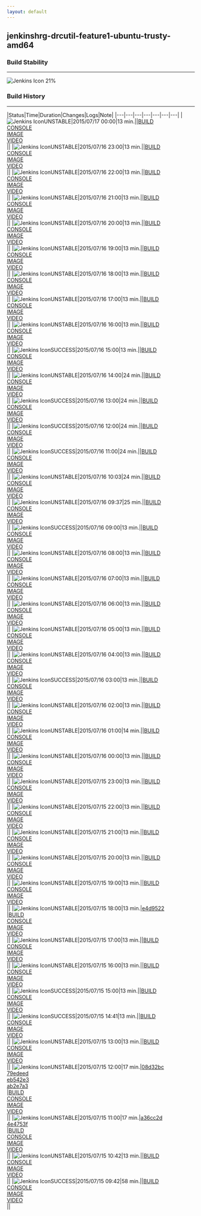 ```yaml
---
layout: default
---
```

## jenkinshrg-drcutil-feature1-ubuntu-trusty-amd64
### Build Stability
___
![Jenkins Icon](http://jenkinshrg.github.io/images/48x48/health-20to39.png)
21%
  
### Build History
___
|Status|Time|Duration|Changes|Logs|Note|
|---|---|---|---|---|---|---|
|![Jenkins Icon](http://jenkinshrg.github.io/images/24x24/yellow.png)UNSTABLE|2015/07/17 00:00|13 min.||[BUILD](https://drive.google.com/file/d/0B54sHwaxmuM4cktsaFFrREU0ejA/view?usp=drivesdk)<br>[CONSOLE](https://drive.google.com/file/d/0B54sHwaxmuM4ZG5QRUxVTThJckE/view?usp=drivesdk)<br>[IMAGE](https://drive.google.com/file/d/0B54sHwaxmuM4ejdhdmdXWVUtU00/view?usp=drivesdk)<br>[VIDEO](https://drive.google.com/file/d/0B54sHwaxmuM4MVpoY29ZSF9MVlE/view?usp=drivesdk)<br>||
|![Jenkins Icon](http://jenkinshrg.github.io/images/24x24/yellow.png)UNSTABLE|2015/07/16 23:00|13 min.||[BUILD](https://drive.google.com/file/d/0B54sHwaxmuM4ejByTXRQTjBDU0U/view?usp=drivesdk)<br>[CONSOLE](https://drive.google.com/file/d/0B54sHwaxmuM4Vml2WVBHaGthOW8/view?usp=drivesdk)<br>[IMAGE](https://drive.google.com/file/d/0B54sHwaxmuM4b0VEMTNBNnFjbkk/view?usp=drivesdk)<br>[VIDEO](https://drive.google.com/file/d/0B54sHwaxmuM4bWxac1VCMnM2QTQ/view?usp=drivesdk)<br>||
|![Jenkins Icon](http://jenkinshrg.github.io/images/24x24/yellow.png)UNSTABLE|2015/07/16 22:00|13 min.||[BUILD](https://drive.google.com/file/d/0B54sHwaxmuM4Z0FGaldkYXhvUG8/view?usp=drivesdk)<br>[CONSOLE](https://drive.google.com/file/d/0B54sHwaxmuM4Vmk4eWU4aks2NTQ/view?usp=drivesdk)<br>[IMAGE](https://drive.google.com/file/d/0B54sHwaxmuM4Y0ljQWVUdUkzeTg/view?usp=drivesdk)<br>[VIDEO](https://drive.google.com/file/d/0B54sHwaxmuM4cFpPVl9GcVA5T3c/view?usp=drivesdk)<br>||
|![Jenkins Icon](http://jenkinshrg.github.io/images/24x24/yellow.png)UNSTABLE|2015/07/16 21:00|13 min.||[BUILD](https://drive.google.com/file/d/0B54sHwaxmuM4SDJwMHdVM0FTZ1U/view?usp=drivesdk)<br>[CONSOLE](https://drive.google.com/file/d/0B54sHwaxmuM4YnFENDBWV1dCdXc/view?usp=drivesdk)<br>[IMAGE](https://drive.google.com/file/d/0B54sHwaxmuM4alJrZ1FyeDZrTlk/view?usp=drivesdk)<br>[VIDEO](https://drive.google.com/file/d/0B54sHwaxmuM4enQzRzBodGpxUGs/view?usp=drivesdk)<br>||
|![Jenkins Icon](http://jenkinshrg.github.io/images/24x24/yellow.png)UNSTABLE|2015/07/16 20:00|13 min.||[BUILD](https://drive.google.com/file/d/0B54sHwaxmuM4cnI3dUsyZ0tHbWs/view?usp=drivesdk)<br>[CONSOLE](https://drive.google.com/file/d/0B54sHwaxmuM4ancwRnh6cXhSY1k/view?usp=drivesdk)<br>[IMAGE](https://drive.google.com/file/d/0B54sHwaxmuM4bHRTT1dFQ3VZVjg/view?usp=drivesdk)<br>[VIDEO](https://drive.google.com/file/d/0B54sHwaxmuM4SUpoNTE3OGFqMnc/view?usp=drivesdk)<br>||
|![Jenkins Icon](http://jenkinshrg.github.io/images/24x24/yellow.png)UNSTABLE|2015/07/16 19:00|13 min.||[BUILD](https://drive.google.com/file/d/0B54sHwaxmuM4U0hWSkxVMGdOZ0k/view?usp=drivesdk)<br>[CONSOLE](https://drive.google.com/file/d/0B54sHwaxmuM4N1hYZ293TVpKQUk/view?usp=drivesdk)<br>[IMAGE](https://drive.google.com/file/d/0B54sHwaxmuM4d1NhejNna0NPQUk/view?usp=drivesdk)<br>[VIDEO](https://drive.google.com/file/d/0B54sHwaxmuM4SUphX28xSDR6X2M/view?usp=drivesdk)<br>||
|![Jenkins Icon](http://jenkinshrg.github.io/images/24x24/yellow.png)UNSTABLE|2015/07/16 18:00|13 min.||[BUILD](https://drive.google.com/file/d/0B54sHwaxmuM4VEJ1MFdfdFotdW8/view?usp=drivesdk)<br>[CONSOLE](https://drive.google.com/file/d/0B54sHwaxmuM4c3ZUcGNNdU9jTjQ/view?usp=drivesdk)<br>[IMAGE](https://drive.google.com/file/d/0B54sHwaxmuM4bUxmYmkwRmhIcGc/view?usp=drivesdk)<br>[VIDEO](https://drive.google.com/file/d/0B54sHwaxmuM4anRsUkdKRnN6cE0/view?usp=drivesdk)<br>||
|![Jenkins Icon](http://jenkinshrg.github.io/images/24x24/yellow.png)UNSTABLE|2015/07/16 17:00|13 min.||[BUILD](https://drive.google.com/file/d/0B54sHwaxmuM4YkluLWhESm1tSEE/view?usp=drivesdk)<br>[CONSOLE](https://drive.google.com/file/d/0B54sHwaxmuM4N1BfVDUyWThEeDQ/view?usp=drivesdk)<br>[IMAGE](https://drive.google.com/file/d/0B54sHwaxmuM4ejVQeWhYRnk2MEk/view?usp=drivesdk)<br>[VIDEO](https://drive.google.com/file/d/0B54sHwaxmuM4M1VrVDBIYTJobXM/view?usp=drivesdk)<br>||
|![Jenkins Icon](http://jenkinshrg.github.io/images/24x24/yellow.png)UNSTABLE|2015/07/16 16:00|13 min.||[BUILD](https://drive.google.com/file/d/0B54sHwaxmuM4ejd5VklzZG9FLTA/view?usp=drivesdk)<br>[CONSOLE](https://drive.google.com/file/d/0B54sHwaxmuM4eWNROVpXZEdDd3c/view?usp=drivesdk)<br>[IMAGE](https://drive.google.com/file/d/0B54sHwaxmuM4X1JWbUtweV9DMFk/view?usp=drivesdk)<br>[VIDEO](https://drive.google.com/file/d/0B54sHwaxmuM4cXhCVWdpd29NZUU/view?usp=drivesdk)<br>||
|![Jenkins Icon](http://jenkinshrg.github.io/images/24x24/blue.png)SUCCESS|2015/07/16 15:00|13 min.||[BUILD](https://drive.google.com/file/d/0B54sHwaxmuM4M1ZTWm5TUDRRRmM/view?usp=drivesdk)<br>[CONSOLE](https://drive.google.com/file/d/0B54sHwaxmuM4TVpqT09LWmJmaUk/view?usp=drivesdk)<br>[IMAGE](https://drive.google.com/file/d/0B54sHwaxmuM4c1lPVy1Sa24xWTA/view?usp=drivesdk)<br>[VIDEO](https://drive.google.com/file/d/0B54sHwaxmuM4YXlmblc1QlpXYmc/view?usp=drivesdk)<br>||
|![Jenkins Icon](http://jenkinshrg.github.io/images/24x24/yellow.png)UNSTABLE|2015/07/16 14:00|24 min.||[BUILD](https://drive.google.com/file/d/0B54sHwaxmuM4R05MMVZIRWhoWVk/view?usp=drivesdk)<br>[CONSOLE](https://drive.google.com/file/d/0B54sHwaxmuM4aXNOd3c1QldxSk0/view?usp=drivesdk)<br>[IMAGE](https://drive.google.com/file/d/0B54sHwaxmuM4cjVmaDBfdmQ2djQ/view?usp=drivesdk)<br>[VIDEO](https://drive.google.com/file/d/0B54sHwaxmuM4RWFMVGVsZ3JOLUE/view?usp=drivesdk)<br>||
|![Jenkins Icon](http://jenkinshrg.github.io/images/24x24/blue.png)SUCCESS|2015/07/16 13:00|24 min.||[BUILD](https://drive.google.com/file/d/0B54sHwaxmuM4eDFtTS14LWRLME0/view?usp=drivesdk)<br>[CONSOLE](https://drive.google.com/file/d/0B54sHwaxmuM4ajBoMXdOSW5VdGc/view?usp=drivesdk)<br>[IMAGE](https://drive.google.com/file/d/0B54sHwaxmuM4Mjd2Vk51M3ZRUWM/view?usp=drivesdk)<br>[VIDEO](https://drive.google.com/file/d/0B54sHwaxmuM4c0MtSzBnNW5zX2c/view?usp=drivesdk)<br>||
|![Jenkins Icon](http://jenkinshrg.github.io/images/24x24/blue.png)SUCCESS|2015/07/16 12:00|24 min.||[BUILD](https://drive.google.com/file/d/0B54sHwaxmuM4dWFKMG9IMVpUaWc/view?usp=drivesdk)<br>[CONSOLE](https://drive.google.com/file/d/0B54sHwaxmuM4MmUzMERIalVUTkk/view?usp=drivesdk)<br>[IMAGE](https://drive.google.com/file/d/0B54sHwaxmuM4emg2OUtjQ1NadjA/view?usp=drivesdk)<br>[VIDEO](https://drive.google.com/file/d/0B54sHwaxmuM4eDhfSWtJRmVzcHc/view?usp=drivesdk)<br>||
|![Jenkins Icon](http://jenkinshrg.github.io/images/24x24/blue.png)SUCCESS|2015/07/16 11:00|24 min.||[BUILD](https://drive.google.com/file/d/0B54sHwaxmuM4SEFNd0FiNUZ4ejQ/view?usp=drivesdk)<br>[CONSOLE](https://drive.google.com/file/d/0B54sHwaxmuM4NmQyazVXSE9venM/view?usp=drivesdk)<br>[IMAGE](https://drive.google.com/file/d/0B54sHwaxmuM4bUpraE5WNUtfMms/view?usp=drivesdk)<br>[VIDEO](https://drive.google.com/file/d/0B54sHwaxmuM4VFBKbVE0dGl2dG8/view?usp=drivesdk)<br>||
|![Jenkins Icon](http://jenkinshrg.github.io/images/24x24/yellow.png)UNSTABLE|2015/07/16 10:03|24 min.||[BUILD](https://drive.google.com/file/d/0B54sHwaxmuM4MkVQekhRRUdPblk/view?usp=drivesdk)<br>[CONSOLE](https://drive.google.com/file/d/0B54sHwaxmuM4ZE02djhPbWh5aFk/view?usp=drivesdk)<br>[IMAGE](https://drive.google.com/file/d/0B54sHwaxmuM4b2ZSa0RNQWF0Sjg/view?usp=drivesdk)<br>[VIDEO](https://drive.google.com/file/d/0B54sHwaxmuM4M3UyT3FvaGdzUmc/view?usp=drivesdk)<br>||
|![Jenkins Icon](http://jenkinshrg.github.io/images/24x24/yellow.png)UNSTABLE|2015/07/16 09:37|25 min.||[BUILD](https://drive.google.com/file/d/0B54sHwaxmuM4ay0walc2ZDA4aHc/view?usp=drivesdk)<br>[CONSOLE](https://drive.google.com/file/d/0B54sHwaxmuM4TEdoZVhxVmFUZEU/view?usp=drivesdk)<br>[IMAGE](https://drive.google.com/file/d/0B54sHwaxmuM4SWZLUGJnR2h3M2s/view?usp=drivesdk)<br>[VIDEO](https://drive.google.com/file/d/0B54sHwaxmuM4eks2R1pfMldZcE0/view?usp=drivesdk)<br>||
|![Jenkins Icon](http://jenkinshrg.github.io/images/24x24/blue.png)SUCCESS|2015/07/16 09:00|13 min.||[BUILD](https://drive.google.com/file/d/0B54sHwaxmuM4RVg4OFlYQUxxbDA/view?usp=drivesdk)<br>[CONSOLE](https://drive.google.com/file/d/0B54sHwaxmuM4RE5qMnJZMjRFSUU/view?usp=drivesdk)<br>[IMAGE](https://drive.google.com/file/d/0B54sHwaxmuM4Z0pUMTFJQVZIblk/view?usp=drivesdk)<br>[VIDEO](https://drive.google.com/file/d/0B54sHwaxmuM4N0JuTE96ZDJrZnM/view?usp=drivesdk)<br>||
|![Jenkins Icon](http://jenkinshrg.github.io/images/24x24/yellow.png)UNSTABLE|2015/07/16 08:00|13 min.||[BUILD](https://drive.google.com/file/d/0B54sHwaxmuM4ajlEMm1vWHlQOVk/view?usp=drivesdk)<br>[CONSOLE](https://drive.google.com/file/d/0B54sHwaxmuM4VllId3dCOC1aRmc/view?usp=drivesdk)<br>[IMAGE](https://drive.google.com/file/d/0B54sHwaxmuM4d1AxeHozcTBvaHc/view?usp=drivesdk)<br>[VIDEO](https://drive.google.com/file/d/0B54sHwaxmuM4NUJOUEJIaWZaRjQ/view?usp=drivesdk)<br>||
|![Jenkins Icon](http://jenkinshrg.github.io/images/24x24/yellow.png)UNSTABLE|2015/07/16 07:00|13 min.||[BUILD](https://drive.google.com/file/d/0B54sHwaxmuM4RXo2OXVHSDg4SUk/view?usp=drivesdk)<br>[CONSOLE](https://drive.google.com/file/d/0B54sHwaxmuM4ZmRTRGdvMjBBQ0U/view?usp=drivesdk)<br>[IMAGE](https://drive.google.com/file/d/0B54sHwaxmuM4Sk81a0JZNmVDQms/view?usp=drivesdk)<br>[VIDEO](https://drive.google.com/file/d/0B54sHwaxmuM4dWNVNlVqUzB0azg/view?usp=drivesdk)<br>||
|![Jenkins Icon](http://jenkinshrg.github.io/images/24x24/yellow.png)UNSTABLE|2015/07/16 06:00|13 min.||[BUILD](https://drive.google.com/file/d/0B54sHwaxmuM4QkVULW1ybmZWNm8/view?usp=drivesdk)<br>[CONSOLE](https://drive.google.com/file/d/0B54sHwaxmuM4LXJ5ZXVyYVptZW8/view?usp=drivesdk)<br>[IMAGE](https://drive.google.com/file/d/0B54sHwaxmuM4R2gxelhuTXJUa2s/view?usp=drivesdk)<br>[VIDEO](https://drive.google.com/file/d/0B54sHwaxmuM4SnZZWjc0b1VtQ2c/view?usp=drivesdk)<br>||
|![Jenkins Icon](http://jenkinshrg.github.io/images/24x24/yellow.png)UNSTABLE|2015/07/16 05:00|13 min.||[BUILD](https://drive.google.com/file/d/0B54sHwaxmuM4Tjk0MFNQRWpTSm8/view?usp=drivesdk)<br>[CONSOLE](https://drive.google.com/file/d/0B54sHwaxmuM4c3pQMWo0RDZwWG8/view?usp=drivesdk)<br>[IMAGE](https://drive.google.com/file/d/0B54sHwaxmuM4emlOS3ZyZ2FHSWM/view?usp=drivesdk)<br>[VIDEO](https://drive.google.com/file/d/0B54sHwaxmuM4Ylh2d3BnSTN0cGs/view?usp=drivesdk)<br>||
|![Jenkins Icon](http://jenkinshrg.github.io/images/24x24/yellow.png)UNSTABLE|2015/07/16 04:00|13 min.||[BUILD](https://drive.google.com/file/d/0B54sHwaxmuM4WGRKRmQ1djFPUVE/view?usp=drivesdk)<br>[CONSOLE](https://drive.google.com/file/d/0B54sHwaxmuM4T2RoNF9nNmM2SUk/view?usp=drivesdk)<br>[IMAGE](https://drive.google.com/file/d/0B54sHwaxmuM4dDUyMWpleElnMmc/view?usp=drivesdk)<br>[VIDEO](https://drive.google.com/file/d/0B54sHwaxmuM4YVE1dWVSNW51Wnc/view?usp=drivesdk)<br>||
|![Jenkins Icon](http://jenkinshrg.github.io/images/24x24/blue.png)SUCCESS|2015/07/16 03:00|13 min.||[BUILD](https://drive.google.com/file/d/0B54sHwaxmuM4SjRKZXB1ZExCdUk/view?usp=drivesdk)<br>[CONSOLE](https://drive.google.com/file/d/0B54sHwaxmuM4cHQxNF9WWldhYTA/view?usp=drivesdk)<br>[IMAGE](https://drive.google.com/file/d/0B54sHwaxmuM4bkFCVW9iMS1LdWc/view?usp=drivesdk)<br>[VIDEO](https://drive.google.com/file/d/0B54sHwaxmuM4OHJxNHJVbEcwYm8/view?usp=drivesdk)<br>||
|![Jenkins Icon](http://jenkinshrg.github.io/images/24x24/yellow.png)UNSTABLE|2015/07/16 02:00|13 min.||[BUILD](https://drive.google.com/file/d/0B54sHwaxmuM4Wm5FMHo4a1ljT00/view?usp=drivesdk)<br>[CONSOLE](https://drive.google.com/file/d/0B54sHwaxmuM4ZDd2T19uWDh2eDQ/view?usp=drivesdk)<br>[IMAGE](https://drive.google.com/file/d/0B54sHwaxmuM4X3ctTFNVM2U5Umc/view?usp=drivesdk)<br>[VIDEO](https://drive.google.com/file/d/0B54sHwaxmuM4N1J0bHVXWHJsQUE/view?usp=drivesdk)<br>||
|![Jenkins Icon](http://jenkinshrg.github.io/images/24x24/yellow.png)UNSTABLE|2015/07/16 01:00|14 min.||[BUILD](https://drive.google.com/file/d/0B54sHwaxmuM4VVJ0T19tSElla00/view?usp=drivesdk)<br>[CONSOLE](https://drive.google.com/file/d/0B54sHwaxmuM4TVdHT1U5ejAzVGM/view?usp=drivesdk)<br>[IMAGE](https://drive.google.com/file/d/0B54sHwaxmuM4c24tOWlDMmtPajA/view?usp=drivesdk)<br>[VIDEO](https://drive.google.com/file/d/0B54sHwaxmuM4a2VXZEswS1RhRDQ/view?usp=drivesdk)<br>||
|![Jenkins Icon](http://jenkinshrg.github.io/images/24x24/yellow.png)UNSTABLE|2015/07/16 00:00|13 min.||[BUILD](https://drive.google.com/file/d/0B54sHwaxmuM4b1kxcWdkM1duaFk/view?usp=drivesdk)<br>[CONSOLE](https://drive.google.com/file/d/0B54sHwaxmuM4UzNxUWxBQ25GSTA/view?usp=drivesdk)<br>[IMAGE](https://drive.google.com/file/d/0B54sHwaxmuM4VmJLQTdJYWdRd0E/view?usp=drivesdk)<br>[VIDEO](https://drive.google.com/file/d/0B54sHwaxmuM4UVVIYlZjbzNLcGM/view?usp=drivesdk)<br>||
|![Jenkins Icon](http://jenkinshrg.github.io/images/24x24/yellow.png)UNSTABLE|2015/07/15 23:00|13 min.||[BUILD](https://drive.google.com/file/d/0B54sHwaxmuM4bTBrSER3NllxOTQ/view?usp=drivesdk)<br>[CONSOLE](https://drive.google.com/file/d/0B54sHwaxmuM4dHlNbjk3UlgtWTg/view?usp=drivesdk)<br>[IMAGE](https://drive.google.com/file/d/0B54sHwaxmuM4dlVza0p6RGgxVVU/view?usp=drivesdk)<br>[VIDEO](https://drive.google.com/file/d/0B54sHwaxmuM4Vmc5QmwwS0Y3b1U/view?usp=drivesdk)<br>||
|![Jenkins Icon](http://jenkinshrg.github.io/images/24x24/yellow.png)UNSTABLE|2015/07/15 22:00|13 min.||[BUILD](https://drive.google.com/file/d/0B54sHwaxmuM4NjdIdHMyZVozcDQ/view?usp=drivesdk)<br>[CONSOLE](https://drive.google.com/file/d/0B54sHwaxmuM4R1NFZ2xOWTdzZ3M/view?usp=drivesdk)<br>[IMAGE](https://drive.google.com/file/d/0B54sHwaxmuM4UkhQZms4UnFCdkk/view?usp=drivesdk)<br>[VIDEO](https://drive.google.com/file/d/0B54sHwaxmuM4dUVxMHRZVlF3RVU/view?usp=drivesdk)<br>||
|![Jenkins Icon](http://jenkinshrg.github.io/images/24x24/yellow.png)UNSTABLE|2015/07/15 21:00|13 min.||[BUILD](https://drive.google.com/file/d/0B54sHwaxmuM4djVNTkcwdXJURzA/view?usp=drivesdk)<br>[CONSOLE](https://drive.google.com/file/d/0B54sHwaxmuM4T21lUnVveXdnV3c/view?usp=drivesdk)<br>[IMAGE](https://drive.google.com/file/d/0B54sHwaxmuM4Q3VJSXN6OGQta0U/view?usp=drivesdk)<br>[VIDEO](https://drive.google.com/file/d/0B54sHwaxmuM4ZzJwSnJNVU1aV2c/view?usp=drivesdk)<br>||
|![Jenkins Icon](http://jenkinshrg.github.io/images/24x24/yellow.png)UNSTABLE|2015/07/15 20:00|13 min.||[BUILD](https://drive.google.com/file/d/0B54sHwaxmuM4WW9LOV81N2Z1Y2c/view?usp=drivesdk)<br>[CONSOLE](https://drive.google.com/file/d/0B54sHwaxmuM4ZEY0bDJRbnFvS2c/view?usp=drivesdk)<br>[IMAGE](https://drive.google.com/file/d/0B54sHwaxmuM4M0NhSklqLWdFT28/view?usp=drivesdk)<br>[VIDEO](https://drive.google.com/file/d/0B54sHwaxmuM4dkhxa1gzV0VwMWM/view?usp=drivesdk)<br>||
|![Jenkins Icon](http://jenkinshrg.github.io/images/24x24/yellow.png)UNSTABLE|2015/07/15 19:00|13 min.||[BUILD](https://drive.google.com/file/d/0B54sHwaxmuM4aGRQS2FGYnFFX28/view?usp=drivesdk)<br>[CONSOLE](https://drive.google.com/file/d/0B54sHwaxmuM4OUZkYWlsNHRvRVE/view?usp=drivesdk)<br>[IMAGE](https://drive.google.com/file/d/0B54sHwaxmuM4Mm9CMlg3cjRZOWM/view?usp=drivesdk)<br>[VIDEO](https://drive.google.com/file/d/0B54sHwaxmuM4b1hta29FZ2VxSXc/view?usp=drivesdk)<br>||
|![Jenkins Icon](http://jenkinshrg.github.io/images/24x24/yellow.png)UNSTABLE|2015/07/15 18:00|13 min.|[e4d9522](https://github.com/jrl-umi3218/hrpsys-humanoid/commit/e4d95227a16fed7dc6bcd345365310a133436179)<br>|[BUILD](https://drive.google.com/file/d/0B54sHwaxmuM4SGtiQ3VJalpvb2M/view?usp=drivesdk)<br>[CONSOLE](https://drive.google.com/file/d/0B54sHwaxmuM4VjBuTF85Ri1tcHM/view?usp=drivesdk)<br>[IMAGE](https://drive.google.com/file/d/0B54sHwaxmuM4NlZ6VV9BWHlVRjA/view?usp=drivesdk)<br>[VIDEO](https://drive.google.com/file/d/0B54sHwaxmuM4a0VfblVJaGZPMjg/view?usp=drivesdk)<br>||
|![Jenkins Icon](http://jenkinshrg.github.io/images/24x24/yellow.png)UNSTABLE|2015/07/15 17:00|13 min.||[BUILD](https://drive.google.com/file/d/0B54sHwaxmuM4NGsyZFFQbmozS1k/view?usp=drivesdk)<br>[CONSOLE](https://drive.google.com/file/d/0B54sHwaxmuM4SWdBMW9uQ0wwYlU/view?usp=drivesdk)<br>[IMAGE](https://drive.google.com/file/d/0B54sHwaxmuM4cFdwSDNWNEE2eEU/view?usp=drivesdk)<br>[VIDEO](https://drive.google.com/file/d/0B54sHwaxmuM4dXB6V3NGaml3SG8/view?usp=drivesdk)<br>||
|![Jenkins Icon](http://jenkinshrg.github.io/images/24x24/yellow.png)UNSTABLE|2015/07/15 16:00|13 min.||[BUILD](https://drive.google.com/file/d/0B54sHwaxmuM4d0FoSU9XcmpSSms/view?usp=drivesdk)<br>[CONSOLE](https://drive.google.com/file/d/0B54sHwaxmuM4eHBkWEFySHBoS0U/view?usp=drivesdk)<br>[IMAGE](https://drive.google.com/file/d/0B54sHwaxmuM4bUQ3SkkzTTVDMzQ/view?usp=drivesdk)<br>[VIDEO](https://drive.google.com/file/d/0B54sHwaxmuM4R2F1anFyWlAxSmM/view?usp=drivesdk)<br>||
|![Jenkins Icon](http://jenkinshrg.github.io/images/24x24/blue.png)SUCCESS|2015/07/15 15:00|13 min.||[BUILD](https://drive.google.com/file/d/0B54sHwaxmuM4NklVTUlHU0d2TUE/view?usp=drivesdk)<br>[CONSOLE](https://drive.google.com/file/d/0B54sHwaxmuM4QU5zdmpiM0l6NjQ/view?usp=drivesdk)<br>[IMAGE](https://drive.google.com/file/d/0B54sHwaxmuM4bnMwc3NWZllxX28/view?usp=drivesdk)<br>[VIDEO](https://drive.google.com/file/d/0B54sHwaxmuM4TXVJd1ZraFFlSDA/view?usp=drivesdk)<br>||
|![Jenkins Icon](http://jenkinshrg.github.io/images/24x24/blue.png)SUCCESS|2015/07/15 14:41|13 min.||[BUILD](https://drive.google.com/file/d/0B54sHwaxmuM4akFVNGtEMjZXS0k/view?usp=drivesdk)<br>[CONSOLE](https://drive.google.com/file/d/0B54sHwaxmuM4NlVQNzZzVUxTSTA/view?usp=drivesdk)<br>[IMAGE](https://drive.google.com/file/d/0B54sHwaxmuM4TGdpd2JGcDZ6Skk/view?usp=drivesdk)<br>[VIDEO](https://drive.google.com/file/d/0B54sHwaxmuM4aXZvdENaYkxpNlk/view?usp=drivesdk)<br>||
|![Jenkins Icon](http://jenkinshrg.github.io/images/24x24/yellow.png)UNSTABLE|2015/07/15 13:00|13 min.||[BUILD](https://drive.google.com/file/d/0B54sHwaxmuM4YkZ2a3lrZWhPZGc/view?usp=drivesdk)<br>[CONSOLE](https://drive.google.com/file/d/0B54sHwaxmuM4MWhhNUtYTW9JZmM/view?usp=drivesdk)<br>[IMAGE](https://drive.google.com/file/d/0B54sHwaxmuM4cEJlYmw1eTZ0eW8/view?usp=drivesdk)<br>[VIDEO](https://drive.google.com/file/d/0B54sHwaxmuM4LVQ2XzNvVUsxQ2c/view?usp=drivesdk)<br>||
|![Jenkins Icon](http://jenkinshrg.github.io/images/24x24/yellow.png)UNSTABLE|2015/07/15 12:00|17 min.|[08d32bc](https://github.com/jrl-umi3218/hmc2/commit/08d32bcb860a68d2cf1fee63157a37b4cf36a15a)<br>[79edeed](https://github.com/jrl-umi3218/hmc2/commit/79edeed4b701f78f81c42a99ef4c4ae556298f50)<br>[eb542e3](https://github.com/jrl-umi3218/hmc2/commit/eb542e308b75301cbb1d3ecb8754e0ca0cba9f8a)<br>[ab2e7a3](https://github.com/jrl-umi3218/hmc2/commit/ab2e7a39e6311511f2e51b65141427e1b18d6ca3)<br>|[BUILD](https://drive.google.com/file/d/0B54sHwaxmuM4NktFZlgyMzVLOHc/view?usp=drivesdk)<br>[CONSOLE](https://drive.google.com/file/d/0B54sHwaxmuM4a2ZYR0x2Z21iN3c/view?usp=drivesdk)<br>[IMAGE](https://drive.google.com/file/d/0B54sHwaxmuM4dEs0SnFORGVsQUE/view?usp=drivesdk)<br>[VIDEO](https://drive.google.com/file/d/0B54sHwaxmuM4VnhYdUZJX3gyM2c/view?usp=drivesdk)<br>||
|![Jenkins Icon](http://jenkinshrg.github.io/images/24x24/yellow.png)UNSTABLE|2015/07/15 11:00|17 min.|[a36cc2d](https://github.com/jrl-umi3218/hmc2/commit/a36cc2d2253c7e51fa05b260a8b257f2ce16b235)<br>[4e4753f](https://github.com/jrl-umi3218/hmc2/commit/4e4753f9932a023c37995dea7bc93f825174f775)<br>|[BUILD](https://drive.google.com/file/d/0B54sHwaxmuM4aGxWczZ5eXlfd2c/view?usp=drivesdk)<br>[CONSOLE](https://drive.google.com/file/d/0B54sHwaxmuM4cmk1QnViSmx2clk/view?usp=drivesdk)<br>[IMAGE](https://drive.google.com/file/d/0B54sHwaxmuM4T1ItRG10TWdtUEU/view?usp=drivesdk)<br>[VIDEO](https://drive.google.com/file/d/0B54sHwaxmuM4bjBwd1JQVE03Ync/view?usp=drivesdk)<br>||
|![Jenkins Icon](http://jenkinshrg.github.io/images/24x24/yellow.png)UNSTABLE|2015/07/15 10:42|13 min.||[BUILD](https://drive.google.com/file/d/0B54sHwaxmuM4dHRkbTNZTEw4cTg/view?usp=drivesdk)<br>[CONSOLE](https://drive.google.com/file/d/0B54sHwaxmuM4S2tZak01V2NIdWc/view?usp=drivesdk)<br>[IMAGE](https://drive.google.com/file/d/0B54sHwaxmuM4MGF3V2N3eDRuQjA/view?usp=drivesdk)<br>[VIDEO](https://drive.google.com/file/d/0B54sHwaxmuM4WmRpWHY3NU5NU0k/view?usp=drivesdk)<br>||
|![Jenkins Icon](http://jenkinshrg.github.io/images/24x24/blue.png)SUCCESS|2015/07/15 09:42|58 min.||[BUILD](https://drive.google.com/file/d/0B54sHwaxmuM4QUY3QzdpVVc3NE0/view?usp=drivesdk)<br>[CONSOLE](https://drive.google.com/file/d/0B54sHwaxmuM4S1N5WVdCVXFQUG8/view?usp=drivesdk)<br>[IMAGE](https://drive.google.com/file/d/0B54sHwaxmuM4cEZuNk1paXczaHc/view?usp=drivesdk)<br>[VIDEO](https://drive.google.com/file/d/0B54sHwaxmuM4R0dRN1luY2U1c3M/view?usp=drivesdk)<br>||
